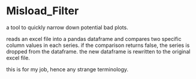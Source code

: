 # Misload_Filter
a tool to quickly narrow down potential bad plots. 

reads an excel file into a pandas dataframe and compares two
specific column values in each series. if the comparison returns false, the series is dropped 
from the dataframe. the new dataframe is rewritten to the original excel file.

this is for my job, hence any strange terminology. 
